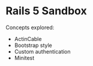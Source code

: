# Rails 5 Sandbox

Concepts explored:
* ActinCable
* Bootstrap style
* Custom authentication
* Minitest

[Theme]: https://color.adobe.com/Tema-de-Color-3-color-theme-9908117/edit/?copy=true
